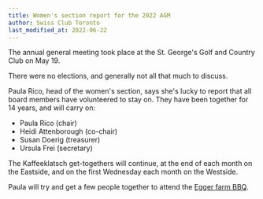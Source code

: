 ```yaml
---
title: Women's section report for the 2022 AGM
author: Swiss Club Toronto
last_modified_at: 2022-06-22
---
```


The annual general meeting took place at the St. George's Golf and Country Club
on May 19.

There were no elections, and generally not all that much to discuss.

Paula Rico, head of the women's section, says she's lucky to report that all
board members have volunteered to stay on. They have been together for 14
years, and will carry on:

- Paula Rico (chair)
- Heidi Attenborough (co-chair)
- Susan Doerig (treasurer)
- Ursula Frei (secretary)

The Kaffeeklatsch get-togethers will continue, at the end of each month on the
Eastside, and on the first Wednesday each month on the Westside.

Paula will try and get a few people together to attend the [Egger farm
BBQ][bbq].

[bbq]: <{% link _events/2022-06-25-bbq.md %}>
